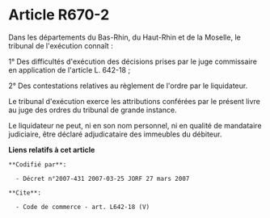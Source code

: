 # Article R670-2

Dans les départements du Bas-Rhin, du Haut-Rhin et de la Moselle, le tribunal de l'exécution connaît : 

1° Des difficultés d'exécution des décisions prises par le juge commissaire en application de l'article L. 642-18 ; 

2° Des contestations relatives au règlement de l'ordre par le liquidateur. 

Le tribunal d'exécution exerce les attributions conférées par le présent livre au juge des ordres du tribunal de grande
instance. 

Le liquidateur ne peut, ni en son nom personnel, ni en qualité de mandataire judiciaire, être déclaré adjudicataire des
immeubles du débiteur.

**Liens relatifs à cet article**

	**Codifié par**:

	  - Décret n°2007-431 2007-03-25 JORF 27 mars 2007

	**Cite**:

	  - Code de commerce - art. L642-18 (V)
